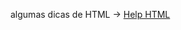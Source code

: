 algumas dicas de HTML -> <a href="https://github.com/gladsonsimoes/HTML_Ramon/blob/main/HTML-help/Tags_HTML-HELP.md"> Help HTML </a>


